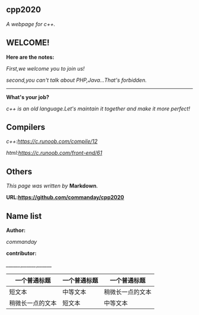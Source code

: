 ## cpp2020

*A webpage for c++.*
## WELCOME!
**Here are the notes:**

*First,we welcome you to join us!*

*second,you can't talk about PHP,Java…That's forbidden.*
***
**What's your job?**

*c++ is an old language.Let's maintain it together and make it more perfect!*

## Compilers

*c++:https://c.runoob.com/compile/12*

*html:https://c.runoob.com/front-end/61*

## Others
*This page was written by* __Markdown__.

__URL:https://github.com/commanday/cpp2020__

## Name list
__Author:__

*commanday*

__contributor:__

*______*,*______*,*______*

| 一个普通标题 | 一个普通标题 | 一个普通标题 |
| ------ | ------ | ------ |
| 短文本 | 中等文本 | 稍微长一点的文本 |
| 稍微长一点的文本 | 短文本 | 中等文本 |


